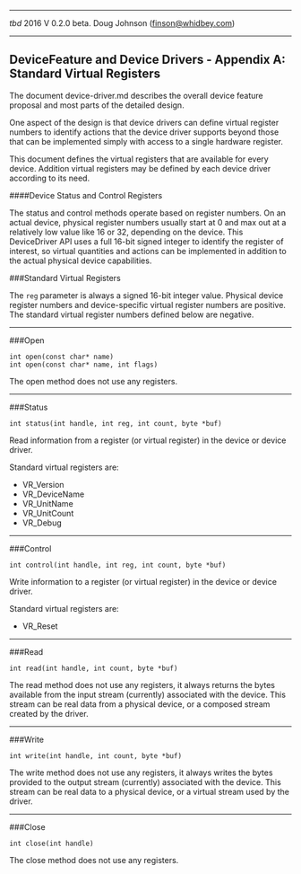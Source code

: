 

----------
*tbd* 2016 V 0.2.0 beta.  Doug Johnson (finson@whidbey.com) 

----------

## DeviceFeature and Device Drivers - Appendix A: Standard Virtual Registers

The document device-driver.md describes the overall device feature proposal and most parts of the detailed design.

One aspect of the design is that device drivers can define virtual register numbers to identify actions that the device driver supports beyond those that can be implemented simply with access to a single hardware register.

This document defines the virtual registers that are available for every device.  Addition virtual registers may be defined by each device driver according to its need.

####Device Status and Control Registers

The status and control methods operate based on register numbers.  On an actual device, physical register numbers usually start at 0 and max out at a relatively low value like 16 or 32, depending on the device.  This DeviceDriver API uses a full 16-bit signed integer to identify the register of interest, so virtual quantities and actions can be implemented in addition to the actual physical device capabilities.

###Standard Virtual Registers

The `reg` parameter is always a signed 16-bit integer value.  Physical device register numbers and device-specific virtual register numbers are positive.  The standard virtual register numbers defined below are negative.

---
###Open

    int open(const char* name)
    int open(const char* name, int flags)

The open method does not use any registers.

---
###Status

    int status(int handle, int reg, int count, byte *buf)

Read information from a register (or virtual register) in the device or device driver.  

Standard virtual registers are:

- VR_Version
- VR_DeviceName
- VR_UnitName
- VR_UnitCount
- VR_Debug


---
###Control

    int control(int handle, int reg, int count, byte *buf)

Write information to a register (or virtual register) in the device or device driver.  

Standard virtual registers are:

- VR_Reset

---
###Read

    int read(int handle, int count, byte *buf)

The read method does not use any registers, it always returns the bytes available from the input stream (currently) associated with the device.  This stream can be real data from a physical device, or a composed stream created by the driver.

---
###Write

    int write(int handle, int count, byte *buf)

The write method does not use any registers, it always writes the bytes provided to the output stream (currently) associated with the device.  This stream can be real data to a physical device, or a virtual stream used by the driver.

---
###Close

    int close(int handle)

The close method does not use any registers.

